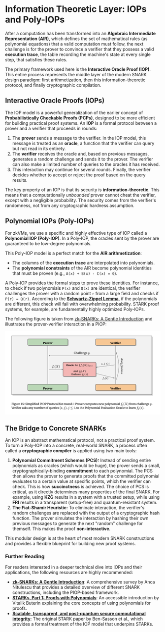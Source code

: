 # Information Theoretic Layer: IOPs and Poly-IOPs

After a computation has been transformed into an **Algebraic Intermediate Representation (AIR)**, which defines the set of mathematical rules (as polynomial equations) that a valid computation must follow, the next challenge is for the prover to convince a verifier that they possess a valid **execution trace**, the table recording the machine's state at every single step, that satisfies these rules.

The primary framework used here is the **Interactive Oracle Proof (IOP)**. This entire process represents the middle layer of the modern SNARK design paradigm: first arithmetization, then this information-theoretic protocol, and finally cryptographic compilation.

## Interactive Oracle Proofs (IOPs)

The IOP model is a powerful generalization of the earlier concept of **Probabilistically Checkable Proofs (PCPs)**, designed to be more efficient for building practical proof systems. An **IOP** is a formal protocol between a prover and a verifier that proceeds in rounds:

1.  The **prover** sends a message to the verifier. In the IOP model, this message is treated as an **oracle**, a function that the verifier can query but not read in its entirety.
2.  The **verifier** receives the oracle and, based on previous messages, generates a random challenge and sends it to the prover. The verifier can also make a limited number of queries to the oracles it has received.
3.  This interaction may continue for several rounds. Finally, the verifier decides whether to accept or reject the proof based on the query results.

The key property of an IOP is that its security is **information-theoretic**. This means that a computationally *unbounded* prover cannot cheat the verifier, except with a negligible probability. The security comes from the verifier's randomness, not from any cryptographic hardness assumption.

## Polynomial IOPs (Poly-IOPs)

For zkVMs, we use a specific and highly effective type of IOP called a **Polynomial IOP (Poly-IOP)**. In a Poly-IOP, the oracles sent by the prover are guaranteed to be low-degree polynomials.

This Poly-IOP model is a perfect match for the **AIR arithmetization**:

* The columns of the **execution trace** are interpolated into polynomials.
* The **polynomial constraints** of the AIR become polynomial identities that must be proven (e.g., `A(x) + B(x) - C(x) = 0`).

A Poly-IOP provides the formal steps to prove these identities. For instance, to check if two polynomials `P(x)` and `Q(x)` are identical, the verifier challenges the prover with a random point `r` from a large field and checks if `P(r) = Q(r)`. According to the **[Schwartz-Zippel Lemma](https://en.wikipedia.org/wiki/Schwartz%E2%80%93Zippel_lemma)**, if the polynomials are different, this check will fail with overwhelming probability. STARK proof systems, for example, are fundamentally highly optimized Poly-IOPs.

The following figure is taken from [zk-SNARKs: A Gentle Introduction](https://www.di.ens.fr/~nitulesc/files/Survey-SNARKs.pdf) and illustrates the prover-verifier interaction in a PIOP:

![PIOP](images/piop.png)

## The Bridge to Concrete SNARKs

An IOP is an abstract mathematical protocol, not a practical proof system. To turn a Poly-IOP into a concrete, real-world SNARK, a process often called a **cryptographic compiler** is applied using two main tools:

1.  **Polynomial Commitment Schemes (PCS):** Instead of sending entire polynomials as oracles (which would be huge), the prover sends a small, cryptographically-binding **commitment** to each polynomial. The PCS then allows the prover to generate proofs that the committed polynomial evaluates to a certain value at specific points, which the verifier can check. This is how **succinctness** is achieved. The choice of PCS is critical, as it directly determines many properties of the final SNARK. For example, using **KZG** results in a system with a trusted setup, while using **FRI** results in a transparent (setup-free) and quantum-resistant system.
2.  **The Fiat-Shamir Heuristic:** To eliminate interaction, the verifier's random challenges are replaced with the output of a cryptographic hash function. The prover simulates the interaction by hashing their own previous messages to generate the next "random" challenge for themself. This makes the proof **non-interactive**.

This modular design is at the heart of most modern SNARK constructions and provides a flexible blueprint for building new proof systems.

### Further Reading

For readers interested in a deeper technical dive into IOPs and their applications, the following resources are highly recommended:

* **[zk-SNARKs: A Gentle Introduction](https://www.di.ens.fr/~nitulesc/files/Survey-SNARKs.pdf)**: A comprehensive survey by Anca Nitulescu that provides a detailed overview of different SNARK constructions, including the PIOP-based framework.
* **[STARKs, Part 1: Proofs with Polynomials](https://vitalik.eth.limo/general/2017/11/09/starks_part_1.html)**: An accessible introduction by Vitalik Buterin explaining the core concepts of using polynomials for proofs.
* **[Scalable, transparent, and post-quantum secure computational integrity](https://eprint.iacr.org/2018/046.pdf)**: The original STARK paper by Ben-Sasson et al., which provides a formal treatment of the IOP model that underpins STARKs.
